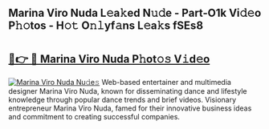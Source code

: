 ## Marina Viro Nuda L𝚎a𝚔ed N𝚞𝚍e - Part-O1k Vi𝚍𝚎o P𝚑𝚘tos - H𝚘𝚝 O𝚗𝚕yf𝚊ns L𝚎a𝚔s fSEs8

# <h2><a href="http://kf54d0.oniu.top/?m=Marina+Viro+Nuda">🔗👉 🔴 Marina Viro Nuda P𝚑ot𝚘𝚜 V𝚒d𝚎o</a></h2>

[![Marina Viro Nuda Nu𝚍e𝚜](https://i.imgur.com/0qMVB7G.gif)](http://kf54d0.oniu.top/?m=Marina+Viro+Nuda)
Web-based entertainer and multimedia designer Marina Viro Nuda, known for disseminating dance and lifestyle knowledge through popular dance trends and brief videos. Visionary entrepreneur Marina Viro Nuda, famed for their innovative business ideas and commitment to creating successful companies.  
